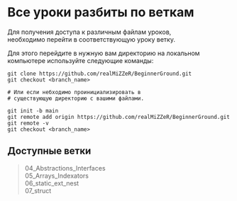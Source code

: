 # Все уроки разбиты по веткам

<p>
  Для получения доступа к различным файлам уроков, <br />
  необходимо перейти в соответствующую уроку ветку.
</p>

<p>
  Для этого перейдите в нужную вам директорию на локальном компьютере используйте следующие команды:
</p>

```git
git clone https://github.com/realMiZZeR/BeginnerGround.git
git checkout <branch_name>

# Или если небходимо проинициализировать в 
# существующую директорию с вашими файлами.

git init -b main
git remote add origin https://github.com/realMiZZeR/BeginnerGround.git
git remote -v
git checkout <branch_name>
```

## Доступные ветки

> 04_Abstractions_Interfaces <br />
> 05_Arrays_Indexators <br />
> 06_static_ext_nest <br />
> 07_struct <br />


